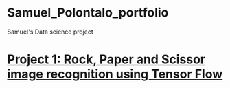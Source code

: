 # Samuel_Polontalo_portfolio
Samuel's Data science project

# [Project 1: Rock, Paper and Scissor image recognition using Tensor Flow](https://github.com/samuelpolontalo/rock-paper-scissors-recognition-using-TensorFlow)
